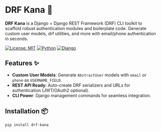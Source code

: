 # DRF Kana 🚀

**DRF Kana** is a Django + Django REST Framework (DRF) CLI toolkit to scaffold robust authentication modules and boilerplate code. Generate custom user models, drf utilities, and more with email/phone authentication in seconds.

[![License: MIT](https://img.shields.io/badge/License-MIT-blue.svg)](https://opensource.org/licenses/MIT)
[![Python](https://img.shields.io/badge/Python-3.8%2B-green)](https://python.org)
[![Django](https://img.shields.io/badge/Django-3.2%2B-green)](https://djangoproject.com)

## Features ✨

- **Custom User Models**: Generate `AbstractUser` models with `email` or `phone` as `USERNAME_FIELD`.
- **REST API Ready**: Auto-create DRF serializers and URLs for authentication (JWT/OAuth2 optional).
- **CLI Power**: Django management commands for seamless integration.

## Installation 📦

```bash
pip install drf-kana